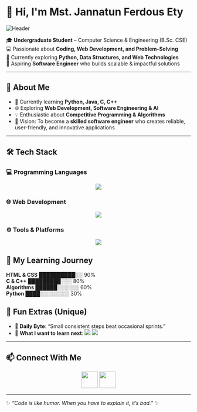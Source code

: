 # 👋 Hi, I'm **Mst. Jannatun Ferdous Ety**  

![Header](https://capsule-render.vercel.app/api?type=waving&color=gradient&height=180&section=header&text=Welcome%20to%20My%20GitHub!&fontSize=55&fontAlignY=35&desc=Building%20Solutions%20Through%20Code&descAlignY=55&descAlign=65)

🎓 **Undergraduate Student** – Computer Science & Engineering (B.Sc. CSE)  
💻 Passionate about **Coding, Web Development, and Problem-Solving**  
🌱 Currently exploring **Python, Data Structures, and Web Technologies**  
🎯 Aspiring **Software Engineer** who builds scalable & impactful solutions  

---

## 🧭 About Me  

- 🔭 Currently learning **Python, Java, C, C++**  
- 🌐 Exploring **Web Development, Software Engineering & AI**  
- 💡 Enthusiastic about **Competitive Programming & Algorithms**  
- 🚀 Vision: To become a **skilled software engineer** who creates reliable, user-friendly, and innovative applications  

---

## 🛠 Tech Stack  

### 💻 Programming Languages  
<p align="center">
  <img src="https://skillicons.dev/icons?i=c,cpp,python,java,javascript" />
</p>

### 🌐 Web Development  
<p align="center">
  <img src="https://skillicons.dev/icons?i=html,css,react,nodejs,bootstrap" />
</p>

### ⚙️ Tools & Platforms  
<p align="center">
  <img src="https://skillicons.dev/icons?i=github,vscode,git,linux,windows" />
</p>


## 📅 My Learning Journey  
**HTML & CSS**  ██████████░░  90%  
**C & C++**     █████████░░░  80%  
**Algorithms**  ██████░░░░░░  60%  
**Python**      ████░░░░░░░░  30%  




## 🌟 Fun Extras (Unique)  
- 🧩 **Daily Byte**: “Small consistent steps beat occasional sprints.”  
- 🧭 **What I want to learn next**: <img src="https://img.shields.io/badge/Next-DSA%20%26%20OOP-informational?style=flat"> <img src="https://img.shields.io/badge/Next-React%20Projects-informational?style=flat">  

---

## 📫 Connect With Me  

<p align="center">
  <a href="mailto:jannatun3004@gmail.com" target="_blank"><img src="https://skillicons.dev/icons?i=gmail" width="45"/></a>
  <a href="https://www.linkedin.com/in/mst-jannatun-ferdous-ety-540725370/?utm_source=share&utm_campaign=share_via&utm_content=profile&utm_medium=android_app" target="_blank"><img src="https://skillicons.dev/icons?i=linkedin" width="45"/></a>
</p>

---

✨ _“Code is like humor. When you have to explain it, it’s bad.”_ ✨  

